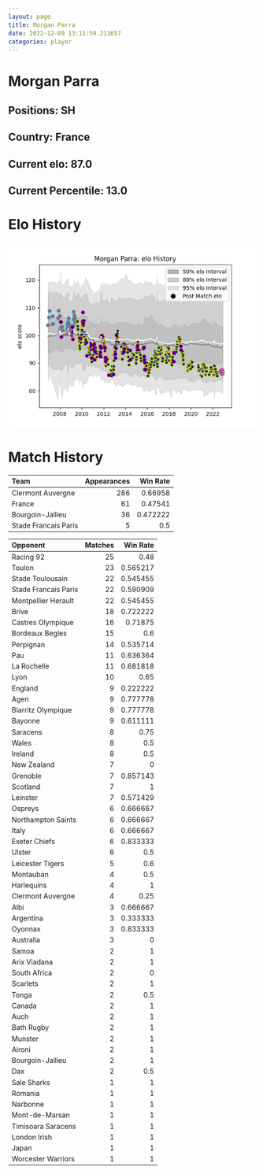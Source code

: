 ```yaml
---  
layout: page  
title: Morgan Parra  
date: 2022-12-09 13:11:59.211657  
categories: player  
---
```

# Morgan Parra

## Positions: SH

## Country: France

## Current elo: 87.0

## Current Percentile: 13.0

# Elo History


![elo history](history_MorganParra.png)
# Match History


| Team                 |   Appearances |   Win Rate |
|:---------------------|--------------:|-----------:|
| Clermont Auvergne    |           286 |   0.66958  |
| France               |            61 |   0.47541  |
| Bourgoin-Jallieu     |            36 |   0.472222 |
| Stade Francais Paris |             5 |   0.5      |

| Opponent             |   Matches |   Win Rate |
|:---------------------|----------:|-----------:|
| Racing 92            |        25 |   0.48     |
| Toulon               |        23 |   0.565217 |
| Stade Toulousain     |        22 |   0.545455 |
| Stade Francais Paris |        22 |   0.590909 |
| Montpellier Herault  |        22 |   0.545455 |
| Brive                |        18 |   0.722222 |
| Castres Olympique    |        16 |   0.71875  |
| Bordeaux Begles      |        15 |   0.6      |
| Perpignan            |        14 |   0.535714 |
| Pau                  |        11 |   0.636364 |
| La Rochelle          |        11 |   0.681818 |
| Lyon                 |        10 |   0.65     |
| England              |         9 |   0.222222 |
| Agen                 |         9 |   0.777778 |
| Biarritz Olympique   |         9 |   0.777778 |
| Bayonne              |         9 |   0.611111 |
| Saracens             |         8 |   0.75     |
| Wales                |         8 |   0.5      |
| Ireland              |         8 |   0.5      |
| New Zealand          |         7 |   0        |
| Grenoble             |         7 |   0.857143 |
| Scotland             |         7 |   1        |
| Leinster             |         7 |   0.571429 |
| Ospreys              |         6 |   0.666667 |
| Northampton Saints   |         6 |   0.666667 |
| Italy                |         6 |   0.666667 |
| Exeter Chiefs        |         6 |   0.833333 |
| Ulster               |         6 |   0.5      |
| Leicester Tigers     |         5 |   0.6      |
| Montauban            |         4 |   0.5      |
| Harlequins           |         4 |   1        |
| Clermont Auvergne    |         4 |   0.25     |
| Albi                 |         3 |   0.666667 |
| Argentina            |         3 |   0.333333 |
| Oyonnax              |         3 |   0.833333 |
| Australia            |         3 |   0        |
| Samoa                |         2 |   1        |
| Arix Viadana         |         2 |   1        |
| South Africa         |         2 |   0        |
| Scarlets             |         2 |   1        |
| Tonga                |         2 |   0.5      |
| Canada               |         2 |   1        |
| Auch                 |         2 |   1        |
| Bath Rugby           |         2 |   1        |
| Munster              |         2 |   1        |
| Aironi               |         2 |   1        |
| Bourgoin-Jallieu     |         2 |   1        |
| Dax                  |         2 |   0.5      |
| Sale Sharks          |         1 |   1        |
| Romania              |         1 |   1        |
| Narbonne             |         1 |   1        |
| Mont-de-Marsan       |         1 |   1        |
| Timisoara Saracens   |         1 |   1        |
| London Irish         |         1 |   1        |
| Japan                |         1 |   1        |
| Worcester Warriors   |         1 |   1        |
